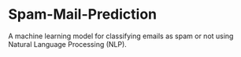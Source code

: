 # Spam-Mail-Prediction
A machine learning model for classifying emails as spam or not using Natural Language Processing (NLP).
